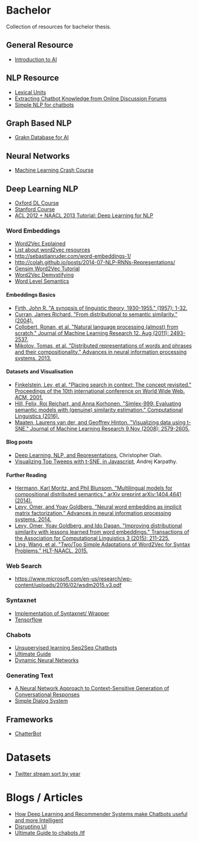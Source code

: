 # Bachelor
Collection of resources for bachelor thesis.

## General Resource
* [Introduction to AI](https://leonardoaraujosantos.gitbooks.io/artificial-inteligence/content/chapter1.html)

## NLP Resource
* [Lexical Units](https://www.datascience.com/blog/introduction-to-natural-language-processing-lexical-units-learn-data-science-tutorials)
* [Extracting Chatbot Knowledge from Online Discussion Forums](http://www.ijcai.org/Proceedings/07/Papers/066.pdf)
* [Simple NLP for chatbots](https://medium.freecodecamp.com/creating-a-chat-bot-42861e6a2acd#.egdvc89e2)

## Graph Based NLP
* [Grakn Database for AI](https://blog.grakn.ai/chatbots-and-grakn-ai-67563c64cfde#.8ej1fb6tz)

## Neural Networks
* [Machine Learning Crash Course](https://ml.berkeley.edu/blog/2017/02/04/tutorial-3/)

## Deep Learning NLP
* [Oxford DL Course](https://github.com/oxford-cs-deepnlp-2017/lectures)
* [Stanford Course](https://cs224d.stanford.edu/syllabus.html)
* [ACL 2012 + NAACL 2013 Tutorial: Deep Learning for NLP](http://www.socher.org/index.php/DeepLearningTutorial/DeepLearningTutorial)

### Word Embeddings
* [Word2Vec Explained](https://www.youtube.com/watch?v=D-ekE-Wlcds)
* [List about word2vec resources](http://mccormickml.com/2016/04/27/word2vec-resources/)
* http://sebastianruder.com/word-embeddings-1/
* http://colah.github.io/posts/2014-07-NLP-RNNs-Representations/
* [Gensim Word2Vec Tutorial](http://textminingonline.com/getting-started-with-word2vec-and-glove-in-python)
* [Word2Vec Demystifying](http://www.deeplearningweekly.com/blog/demystifying-word2vec)
* [Word Level Semantics](https://www.youtube.com/watch?v=DzaV6_D_dL4&list=PL613dYIGMXoZBtZhbyiBqb0QtgK6oJbpm&index=3)

#### Embeddings Basics
* [Firth, John R. "A synopsis of linguistic theory, 1930-1955." (1957): 1-32.](http://annabellelukin.edublogs.org/files/2013/08/Firth-JR-1962-A-Synopsis-of-Linguistic-Theory-wfihi5.pdf)
* [Curran, James Richard. "From distributional to semantic similarity." (2004).](https://www.era.lib.ed.ac.uk/bitstream/handle/1842/563/IP030023.pdf?sequence=2&isAllowed=y)
* [Collobert, Ronan, et al. "Natural language processing (almost) from scratch." Journal of Machine Learning Research 12. Aug (2011): 2493-2537.](http://www.jmlr.org/papers/volume12/collobert11a/collobert11a.pdf)
* [Mikolov, Tomas, et al. "Distributed representations of words and phrases and their compositionality." Advances in neural information processing systems. 2013.](http://papers.nips.cc/paper/5021-distributed-representations-of-words-and-phrases-and-their-compositionality.pdf)

#### Datasets and Visualisation
* [Finkelstein, Lev, et al. "Placing search in context: The concept revisited." Proceedings of the 10th international conference on World Wide Web. ACM, 2001.](http://www.iicm.tugraz.at/thesis/cguetl_diss/literatur/Kapitel07/References/Finkelstein_et_al._2002/p116-finkelstein.pdf)
* [Hill, Felix, Roi Reichart, and Anna Korhonen. "Simlex-999: Evaluating semantic models with (genuine) similarity estimation." Computational Linguistics (2016).](http://www.aclweb.org/website/old_anthology/J/J15/J15-4004.pdf)
* [Maaten, Laurens van der, and Geoffrey Hinton. "Visualizing data using t-SNE." Journal of Machine Learning Research 9.Nov (2008): 2579-2605.](http://www.jmlr.org/papers/volume9/vandermaaten08a/vandermaaten08a.pdf)

#### Blog posts
* [Deep Learning, NLP, and Representations](http://colah.github.io/posts/2014-07-NLP-RNNs-Representations/), Christopher Olah.
* [Visualizing Top Tweeps with t-SNE, in Javascript](http://karpathy.github.io/2014/07/02/visualizing-top-tweeps-with-t-sne-in-Javascript/), Andrej Karpathy.

#### Further Reading
* [Hermann, Karl Moritz, and Phil Blunsom. "Multilingual models for compositional distributed semantics." arXiv preprint arXiv:1404.4641 (2014).](https://arxiv.org/pdf/1404.4641.pdf)
* [Levy, Omer, and Yoav Goldberg. "Neural word embedding as implicit matrix factorization." Advances in neural information processing systems. 2014.](http://u.cs.biu.ac.il/~nlp/wp-content/uploads/Neural-Word-Embeddings-as-Implicit-Matrix-Factorization-NIPS-2014.pdf)
* [Levy, Omer, Yoav Goldberg, and Ido Dagan. "Improving distributional similarity with lessons learned from word embeddings." Transactions of the Association for Computational Linguistics 3 (2015): 211-225.](https://www.transacl.org/ojs/index.php/tacl/article/view/570/124)
* [Ling, Wang, et al. "Two/Too Simple Adaptations of Word2Vec for Syntax Problems." HLT-NAACL. 2015.](https://www.aclweb.org/anthology/N/N15/N15-1142.pdf)

### Web Search
* https://www.microsoft.com/en-us/research/wp-content/uploads/2016/02/wsdm2015.v3.pdf

### Syntaxnet
* [Implementation of Syntaxnet/ Wrapper](https://github.com/llSourcell/AI_Reader)
* [Tensorflow](https://github.com/tensorflow/models/tree/master/syntaxnet)

### Chabots
* [Unsupervised learning Seq2Seq Chatbots](https://chatbotsmagazine.com/unsupervised-deep-learning-for-vertical-conversational-chatbots-c66f21b1e0f#.ewpfa2hbz)
* [Ultimate Guide](https://chatbotslife.com/ultimate-guide-to-leveraging-nlp-machine-learning-for-you-chatbot-531ff2dd870c#.iownec9nq)
* [Dynamic Neural Networks](https://www.youtube.com/watch?v=t5qgjJIBy9g)

### Generating Text
* [A Neural Network Approach to Context-Sensitive Generation of Conversational Responses](http://www.aclweb.org/anthology/N15-1020)
* [Simple Dialog System](https://github.com/cuayahuitl/SimpleDS)
## Frameworks
* [ChatterBot](https://github.com/gunthercox/ChatterBot)

# Datasets
* [Twitter stream sort by year](https://archive.org/details/twitterstream?sort=-publicdate)

# Blogs / Articles
* [How Deep Learning and Recommender Systems make Chatbots useful and more Intelligent](https://chatbotslife.com/chatbots-make-useful-and-intelligent-bot-to-win-telegram-or-alexa-prize-abaefe839dee#.ei3ivbxmi)
* [Disrupting UI](https://medium.muz.li/the-ultimate-guide-to-chatbots-why-theyre-disrupting-ux-and-best-practices-for-building-345e2150b682#.mh40617nv)
* [Ultimate Guide to chabots /tf](https://chatbotslife.com/ultimate-guide-to-leveraging-nlp-machine-learning-for-you-chatbot-531ff2dd870c#.l92dcrhks)
